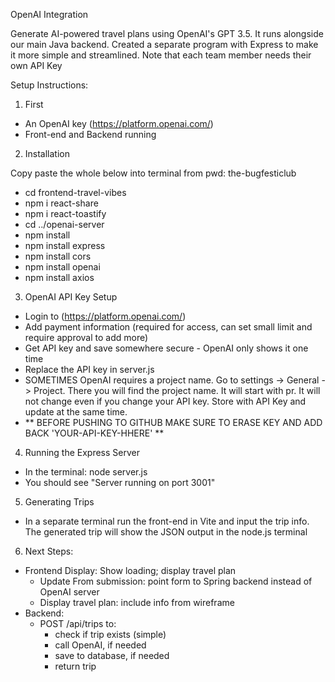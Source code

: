 OpenAI Integration

Generate AI-powered travel plans using OpenAI's GPT 3.5. It runs alongside our main Java backend. Created a separate program with Express to make it more simple and streamlined. Note that each team member needs their own API Key

Setup Instructions:

1. First

- An OpenAI key (https://platform.openai.com/)
- Front-end and Backend running

2. Installation

Copy paste the whole below into terminal from pwd: the-bugfesticlub

- cd frontend-travel-vibes
- npm i react-share
- npm i react-toastify
- cd ../openai-server
- npm install
- npm install express
- npm install cors
- npm install openai
- npm install axios

3.  OpenAI API Key Setup

- Login to (https://platform.openai.com/)
- Add payment information (required for access, can set small limit and require approval to add more)
- Get API key and save somewhere secure - OpenAI only shows it one time
- Replace the API key in server.js
- SOMETIMES OpenAI requires a project name. Go to settings -> General -> Project. There you will find the project name. It will start with pr. It will not change even if you change your API key. Store with API Key and update at the same time.
- ** BEFORE PUSHING TO GITHUB MAKE SURE TO ERASE KEY AND ADD BACK 'YOUR-API-KEY-HHERE' **

4.  Running the Express Server

- In the terminal: node server.js
- You should see "Server running on port 3001"

5.  Generating Trips

- In a separate terminal run the front-end in Vite and input the trip info. The generated trip will show the JSON output in the node.js terminal

6.  Next Steps:

- Frontend Display: Show loading; display travel plan
  - Update From submission: point form to Spring backend instead of OpenAI server
  - Display travel plan: include info from wireframe
- Backend:
  - POST /api/trips to:
    - check if trip exists (simple)
    - call OpenAI, if needed
    - save to database, if needed
    - return trip

